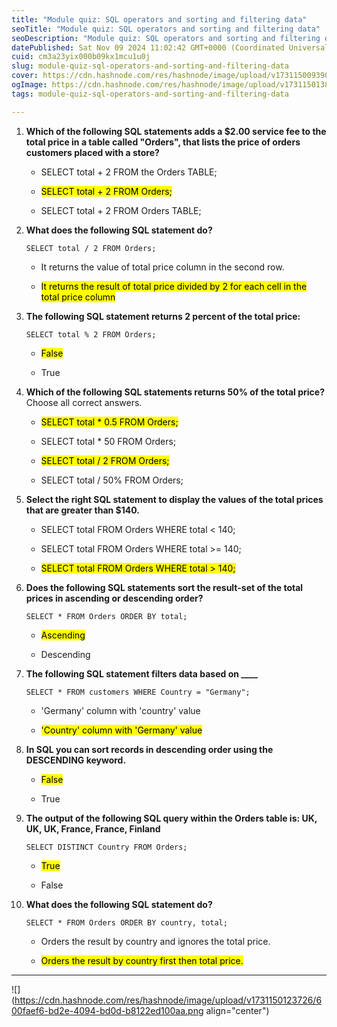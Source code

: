 ```yaml
---
title: "Module quiz: SQL operators and sorting and filtering data"
seoTitle: "Module quiz: SQL operators and sorting and filtering data"
seoDescription: "Module quiz: SQL operators and sorting and filtering data"
datePublished: Sat Nov 09 2024 11:02:42 GMT+0000 (Coordinated Universal Time)
cuid: cm3a23yix000b09kx1mcu1u0j
slug: module-quiz-sql-operators-and-sorting-and-filtering-data
cover: https://cdn.hashnode.com/res/hashnode/image/upload/v1731150093903/a6488f80-9977-4cb1-93a0-c15684357e62.png
ogImage: https://cdn.hashnode.com/res/hashnode/image/upload/v1731150138182/5e466794-8f80-49ff-a240-4e1ce95a403b.png
tags: module-quiz-sql-operators-and-sorting-and-filtering-data

---
```


1. **Which of the following SQL statements adds a $2.00 service fee to the total price in a table called "Orders", that lists the price of orders customers placed with a store?**
    
    * SELECT total + 2 FROM the Orders TABLE;
        
    * <mark>SELECT total + 2 FROM Orders;</mark>
        
    * SELECT total + 2 FROM Orders TABLE;
        
2. **What does the following SQL statement do?**
    
    `SELECT total / 2 FROM Orders;`
    
    * It returns the value of total price column in the second row.
        
    * <mark>It returns the result of total price divided by 2 for each cell in the total price column</mark>
        
3. **The following SQL statement returns 2 percent of the total price:**
    
    `SELECT total % 2 FROM Orders;`
    
    * <mark>False</mark>
        
    * True
        
4. **Which of the following SQL statements returns 50% of the total price?** Choose all correct answers.
    
    * <mark>SELECT total * 0.5 FROM Orders;</mark>
        
    * SELECT total \* 50 FROM Orders;
        
    * <mark>SELECT total / 2 FROM Orders;</mark>
        
    * SELECT total / 50% FROM Orders;
        
5. **Select the right SQL statement to display the values of the total prices that are greater than $140.**
    
    * SELECT total FROM Orders WHERE total &lt; 140;
        
    * SELECT total FROM Orders WHERE total &gt;= 140;
        
    * <mark>SELECT total FROM Orders WHERE total &gt; 140;</mark>
        
6. **Does the following SQL statements sort the result-set of the total prices in ascending or descending order?**
    
    `SELECT * FROM Orders ORDER BY total;`
    
    * <mark>Ascending</mark>
        
    * Descending
        
7. **The following SQL statement filters data based on \_\_\_\_**
    
    `SELECT * FROM customers WHERE Country = "Germany";`
    
    * 'Germany' column with 'country' value
        
    * <mark>'Country' column with 'Germany' value</mark>
        
8. **In SQL you can sort records in descending order using the DESCENDING keyword.**
    
    * <mark>False</mark>
        
    * True
        
9. **The output of the following SQL query within the Orders table is: UK, UK, UK, France, France, Finland**
    
    `SELECT DISTINCT Country FROM Orders;`
    
    * <mark>True</mark>
        
    * False
        
10. **What does the following SQL statement do?**
    
    `SELECT * FROM Orders ORDER BY country, total;`
    
    * Orders the result by country and ignores the total price.
        
    * <mark>Orders the result by country first then total price.</mark>
        

---

![](https://cdn.hashnode.com/res/hashnode/image/upload/v1731150123726/600faef6-bd2e-4094-bd0d-b8122ed100aa.png align="center")